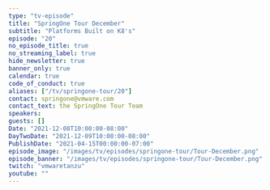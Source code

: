 ```yaml
---
type: "tv-episode"
title: "SpringOne Tour December"
subtitle: "Platforms Built on K8's"
episode: "20"
no_episode_title: true
no_streaming_label: true
hide_newsletter: true
banner_only: true
calendar: true
code_of_conduct: true
aliases: ["/tv/springone-tour/20"]
contact: springone@vmware.com
contact_text: the SpringOne Tour Team
speakers:
guests: []
Date: "2021-12-08T10:00:00-08:00"
DayTwoDate: "2021-12-09T10:00:00-08:00"
PublishDate: "2021-04-15T00:00:00-07:00"
episode_image: "/images/tv/episodes/springone-tour/Tour-December.png"
episode_banner: "/images/tv/episodes/springone-tour/Tour-December.png"
twitch: "vmwaretanzu"
youtube: ""
---
```




